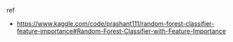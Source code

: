 ref

- https://www.kaggle.com/code/prashant111/random-forest-classifier-feature-importance#Random-Forest-Classifier-with-Feature-Importance